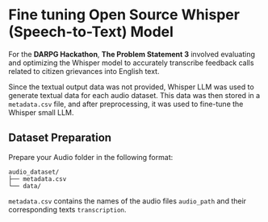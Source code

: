 # Fine tuning Open Source Whisper (Speech-to-Text) Model

For the **DARPG Hackathon**, **The Problem Statement 3** involved evaluating and optimizing the Whisper model to accurately transcribe feedback calls related to citizen grievances into English text.

Since the textual output data was not provided, Whisper LLM was used to generate textual data for each audio dataset. This data was then stored in a `metadata.csv` file, and after preprocessing, it was used to fine-tune the Whisper small LLM.

## Dataset Preparation

Prepare your Audio folder in the following format:
```
audio_dataset/
├── metadata.csv
└── data/
```
`metadata.csv` contains the names of the audio files `audio_path` and their corresponding texts `transcription`.
